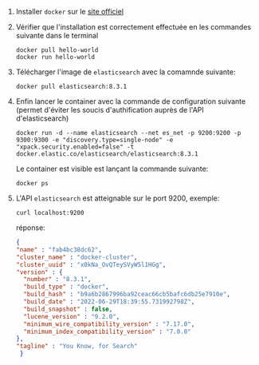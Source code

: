 1. Installer `docker` sur le [site officiel ](https://www.docker.com/)
   
2. Vérifier que l'installation est correctement effectuée en les commandes suivante dans le terminal
   ```
   docker pull hello-world
   docker run hello-world
   ```

3. Télécharger l'image de `elasticsearch` avec la comamnde suivante: 
   ```
   docker pull elasticsearch:8.3.1
   ```

4. Enfin lancer le container avec la commande de configuration suivante (permet d'éviter les soucis d'authification auprès de l'API d'elasticsearch)
   ```
   docker run -d --name elasticsearch --net es_net -p 9200:9200 -p 9300:9300 -e "discovery.type=single-node" -e "xpack.security.enabled=false" -t docker.elastic.co/elasticsearch/elasticsearch:8.3.1
   ```

   Le container est visible est lançant la commande suivante: 
   ```
   docker ps
   ```

5. L'API `elasticsearch` est atteignable sur le port 9200, exemple:
    ```
    curl localhost:9200
    ```
    réponse: 
    ```JSON
    {
    "name" : "fab4bc38dc62",
    "cluster_name" : "docker-cluster",
    "cluster_uuid" : "x0kNa_OvQTeySVyW5l1HGg",
    "version" : {
      "number" : "8.3.1",
      "build_type" : "docker",
      "build_hash" : "b9a6b2867996ba92ceac66cb5bafc6db25e7910e",
      "build_date" : "2022-06-29T18:39:55.731992798Z",
      "build_snapshot" : false,
      "lucene_version" : "9.2.0",
      "minimum_wire_compatibility_version" : "7.17.0",
      "minimum_index_compatibility_version" : "7.0.0"
    },
    "tagline" : "You Know, for Search"
     }
   ```
